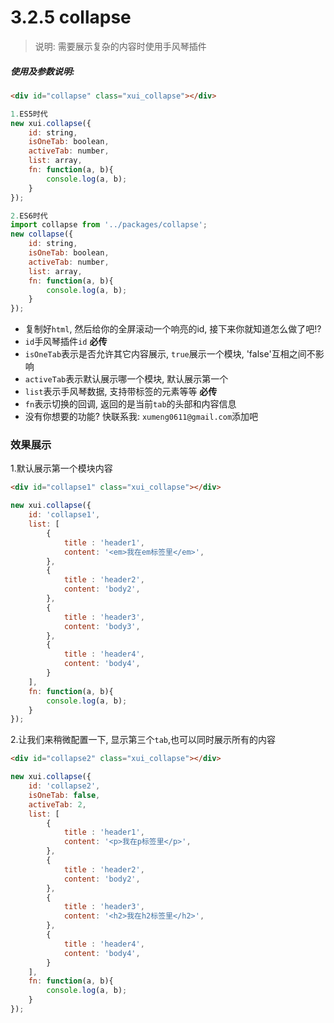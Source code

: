 <link rel="stylesheet" type="text/css" href="../assets/xui.css">
<script type="text/javascript" src="../assets/xui.js"></script>

# 3.2.5 collapse

>说明: 需要展示复杂的内容时使用手风琴插件

##### 使用及参数说明:
```html
<div id="collapse" class="xui_collapse"></div>
```
```js
1.ES5时代
new xui.collapse({
	id: string,
	isOneTab: boolean,
	activeTab: number,
	list: array,
	fn: function(a, b){
		console.log(a, b);
	}
});

2.ES6时代
import collapse from '../packages/collapse';
new collapse({
	id: string,
	isOneTab: boolean,
	activeTab: number,
	list: array,
	fn: function(a, b){
		console.log(a, b);
	}
});
```
* 复制好`html`, 然后给你的全屏滚动一个响亮的id, 接下来你就知道怎么做了吧!?
* `id`手风琴插件`id` **必传**
* `isOneTab`表示是否允许其它内容展示, `true`展示一个模块, 'false'互相之间不影响
* `activeTab`表示默认展示哪一个模块, 默认展示第一个
* `list`表示手风琴数据, 支持带标签的元素等等 **必传**
* `fn`表示切换的回调, 返回的是当前`tab`的头部和内容信息
* 没有你想要的功能? 快联系我: `xumeng0611@gmail.com`添加吧

### 效果展示

1.默认展示第一个模块内容

<div id="collapse1" class="xui_collapse"></div>
<script>
new xui.collapse({
	id: 'collapse1',
	list: [
		{
			title : 'header1',
			content: '<em>我在em标签里</em>',
		},
		{
			title : 'header2',
			content: 'body2',
		},
		{
			title : 'header3',
			content: 'body3',
		},
		{
			title : 'header4',
			content: 'body4',
		}
	],
	fn: function(a, b){
		console.log(a, b);
	}
});
</script>

```html
<div id="collapse1" class="xui_collapse"></div>
```
```js
new xui.collapse({
	id: 'collapse1',
	list: [
		{
			title : 'header1',
			content: '<em>我在em标签里</em>',
		},
		{
			title : 'header2',
			content: 'body2',
		},
		{
			title : 'header3',
			content: 'body3',
		},
		{
			title : 'header4',
			content: 'body4',
		}
	],
	fn: function(a, b){
		console.log(a, b);
	}
});
```

2.让我们来稍微配置一下, 显示第三个`tab`,也可以同时展示所有的内容

<div id="collapse2" class="xui_collapse"></div>
<script>
new xui.collapse({
	id: 'collapse2',
	isOneTab: false,
	activeTab: 2,
	list: [
		{
			title : 'header1',
			content: '<p>我在p标签里</p>',
		},
		{
			title : 'header2',
			content: 'body2',
		},
		{
			title : 'header3',
			content: '<h2>我在h2标签里</h2>',
		},
		{
			title : 'header4',
			content: 'body4',
		}
	],
	fn: function(a, b){
		console.log(a, b);
	}
});
</script>

```html
<div id="collapse2" class="xui_collapse"></div>
```
```js
new xui.collapse({
	id: 'collapse2',
	isOneTab: false,
	activeTab: 2,
	list: [
		{
			title : 'header1',
			content: '<p>我在p标签里</p>',
		},
		{
			title : 'header2',
			content: 'body2',
		},
		{
			title : 'header3',
			content: '<h2>我在h2标签里</h2>',
		},
		{
			title : 'header4',
			content: 'body4',
		}
	],
	fn: function(a, b){
		console.log(a, b);
	}
});
```